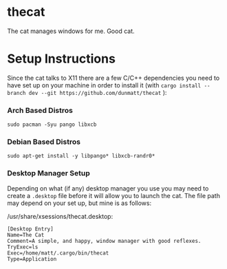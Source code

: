# thecat
The cat manages windows for me.  Good cat.

# Setup Instructions
Since the cat talks to X11 there are a few C/C++ dependencies you need to have set up on your
machine in order to install it (with
`cargo install --branch dev --git https://github.com/dunmatt/thecat` ):

### Arch Based Distros
    sudo pacman -Syu pango libxcb

### Debian Based Distros
    sudo apt-get install -y libpango* libxcb-randr0*

### Desktop Manager Setup
Depending on what (if any) desktop manager you use you may need to create a `.desktop` file before it will allow you to launch the cat.  The file path may depend on your set up, but mine is as follows:

/usr/share/xsessions/thecat.desktop:

    [Desktop Entry]
    Name=The Cat
    Comment=A simple, and happy, window manager with good reflexes.
    TryExec=ls
    Exec=/home/matt/.cargo/bin/thecat
    Type=Application
